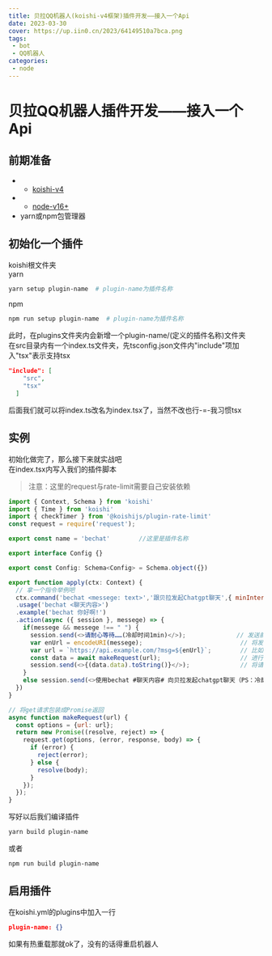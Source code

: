 ```yaml
---
title: 贝拉QQ机器人(koishi-v4框架)插件开发——接入一个Api
date: 2023-03-30
cover: https://up.iin0.cn/2023/64149510a7bca.png
tags:
 - bot
 - QQ机器人
categories:
 - node
---
```


# 贝拉QQ机器人插件开发——接入一个Api

## 前期准备
- * [koishi-v4](https://koishi.chat/)
- * [node-v16+](nodejs.org)
- yarn或npm包管理器

## 初始化一个插件
koishi根文件夹  
yarn  
```sh
yarn setup plugin-name  # plugin-name为插件名称
```
npm  
```sh
npm run setup plugin-name  # plugin-name为插件名称
```

此时，在plugins文件夹内会新增一个plugin-name/(定义的插件名称)文件夹  
在src目录内有一个index.ts文件夹，先tsconfig.json文件内"include"项加入"tsx"表示支持tsx
```tsconfig.json
"include": [
    "src",
    "tsx"
  ]
```
后面我们就可以将index.ts改名为index.tsx了，当然不改也行-=-我习惯tsx  

## 实例
初始化做完了，那么接下来就实战吧  
在index.tsx内写入我们的插件脚本  
> 注意：这里的request与rate-limit需要自己安装依赖
```javascript
import { Context, Schema } from 'koishi'
import { Time } from 'koishi'
import { checkTimer } from '@koishijs/plugin-rate-limit'
const request = require('request');

export const name = 'bechat'        //这里是插件名称

export interface Config {}

export const Config: Schema<Config> = Schema.object({})

export function apply(ctx: Context) {
  // 拿一个指令举例吧
  ctx.command('bechat <messege: text>','跟贝拉发起Chatgpt聊天',{ minInterval: Time.minute })
  .usage('bechat <聊天内容>')
  .example('bechat 你好啊!')
  .action(async ({ session }, messege) => {
    if(messege && messege !== " ") {
      session.send(<>请耐心等待……(冷却时间1min)</>);              // 发送前的提示信息
      var enUrl = encodeURI(messege);                           // 将发送的内容进行url编码，以便js访问
      var url = `https://api.example.com/?msg=${enUrl}`;        // 比如这是一个自建的chatgpt的api,它返回json
      const data = await makeRequest(url);                      // 进行get请求
      session.send(<>{(data.data).toString()}</>);              // 将请求结果发送出来
    }
    else session.send(<>使用bechat #聊天内容# 向贝拉发起chatgpt聊天（PS：冷却一分钟）</>);
  })
}

// 将get请求包装成Promise返回
async function makeRequest(url) {
  const options = {url: url};
  return new Promise((resolve, reject) => {
    request.get(options, (error, response, body) => {
      if (error) {
        reject(error);
      } else {
        resolve(body);
      }
    });
  });
}
```

写好以后我们编译插件
```sh
yarn build plugin-name
```
或者
```sh
npm run build plugin-name
```

## 启用插件
在koishi.yml的plugins中加入一行
```json
plugin-name: {}
```
如果有热重载那就ok了，没有的话得重启机器人
